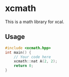 # xcmath

This is a math library for xcal.

## Usage
```cpp
#include <xcmath.hpp>
int main() {
    // Your code here
    xcmath::nat A(2, 2);
    return 0;
}

```
